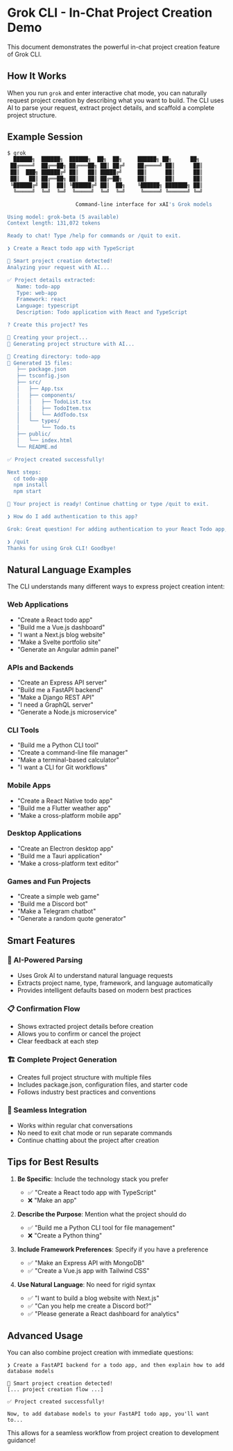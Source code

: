 # Grok CLI - In-Chat Project Creation Demo

This document demonstrates the powerful in-chat project creation feature of Grok CLI.

## How It Works

When you run `grok` and enter interactive chat mode, you can naturally request project creation by describing what you want to build. The CLI uses AI to parse your request, extract project details, and scaffold a complete project structure.

## Example Session

```bash
$ grok
  ██████╗  ██████╗  ██████╗  ██╗  ██╗     ██████╗ ██╗      ██╗
 ██╔════╝  ██╔══██╗ ██╔═══██╗ ██║ ██╔╝    ██╔════╝ ██║      ██║
 ██║  ███╗ ██████╔╝ ██║   ██║ █████╔╝     ██║      ██║      ██║
 ██║   ██║ ██╔══██╗ ██║   ██║ ██╔═██╗     ██║      ██║      ██║
 ╚██████╔╝ ██║  ██║ ╚██████╔╝ ██║  ██╗    ╚██████╗ ███████╗ ██║
  ╚═════╝  ╚═╝  ╚═╝  ╚═════╝  ╚═╝  ╚═╝     ╚═════╝ ╚══════╝ ╚═╝

                      Command-line interface for xAI's Grok models

Using model: grok-beta (5 available)
Context length: 131,072 tokens

Ready to chat! Type /help for commands or /quit to exit.

❯ Create a React todo app with TypeScript

🎯 Smart project creation detected!
Analyzing your request with AI...

✅ Project details extracted:
   Name: todo-app
   Type: web-app
   Framework: react
   Language: typescript
   Description: Todo application with React and TypeScript

? Create this project? Yes

🚀 Creating your project...
🔄 Generating project structure with AI...

📁 Creating directory: todo-app
📝 Generated 15 files:
   ├── package.json
   ├── tsconfig.json
   ├── src/
   │   ├── App.tsx
   │   ├── components/
   │   │   ├── TodoList.tsx
   │   │   ├── TodoItem.tsx
   │   │   └── AddTodo.tsx
   │   └── types/
   │       └── Todo.ts
   ├── public/
   │   └── index.html
   └── README.md

✅ Project created successfully!

Next steps:
  cd todo-app
  npm install
  npm start

🎉 Your project is ready! Continue chatting or type /quit to exit.

❯ How do I add authentication to this app?

Grok: Great question! For adding authentication to your React Todo app, here are several approaches...

❯ /quit
Thanks for using Grok CLI! Goodbye!
```

## Natural Language Examples

The CLI understands many different ways to express project creation intent:

### Web Applications
- "Create a React todo app"
- "Build me a Vue.js dashboard"
- "I want a Next.js blog website"
- "Make a Svelte portfolio site"
- "Generate an Angular admin panel"

### APIs and Backends
- "Create an Express API server"
- "Build me a FastAPI backend"
- "Make a Django REST API"
- "I need a GraphQL server"
- "Generate a Node.js microservice"

### CLI Tools
- "Build me a Python CLI tool"
- "Create a command-line file manager"
- "Make a terminal-based calculator"
- "I want a CLI for Git workflows"

### Mobile Apps
- "Create a React Native todo app"
- "Build me a Flutter weather app"
- "Make a cross-platform mobile app"

### Desktop Applications
- "Create an Electron desktop app"
- "Build me a Tauri application"
- "Make a cross-platform text editor"

### Games and Fun Projects
- "Create a simple web game"
- "Build me a Discord bot"
- "Make a Telegram chatbot"
- "Generate a random quote generator"

## Smart Features

### 🤖 AI-Powered Parsing
- Uses Grok AI to understand natural language requests
- Extracts project name, type, framework, and language automatically
- Provides intelligent defaults based on modern best practices

### 📋 Confirmation Flow
- Shows extracted project details before creation
- Allows you to confirm or cancel the project
- Clear feedback at each step

### 🏗️ Complete Project Generation
- Creates full project structure with multiple files
- Includes package.json, configuration files, and starter code
- Follows industry best practices and conventions

### 🔄 Seamless Integration
- Works within regular chat conversations
- No need to exit chat mode or run separate commands
- Continue chatting about the project after creation

## Tips for Best Results

1. **Be Specific**: Include the technology stack you prefer
   - ✅ "Create a React todo app with TypeScript"
   - ❌ "Make an app"

2. **Describe the Purpose**: Mention what the project should do
   - ✅ "Build me a Python CLI tool for file management"
   - ❌ "Create a Python thing"

3. **Include Framework Preferences**: Specify if you have a preference
   - ✅ "Make an Express API with MongoDB"
   - ✅ "Create a Vue.js app with Tailwind CSS"

4. **Use Natural Language**: No need for rigid syntax
   - ✅ "I want to build a blog website with Next.js"
   - ✅ "Can you help me create a Discord bot?"
   - ✅ "Please generate a React dashboard for analytics"

## Advanced Usage

You can also combine project creation with immediate questions:

```
❯ Create a FastAPI backend for a todo app, and then explain how to add database models

🎯 Smart project creation detected!
[... project creation flow ...]

✅ Project created successfully!

Now, to add database models to your FastAPI todo app, you'll want to...
```

This allows for a seamless workflow from project creation to development guidance!
